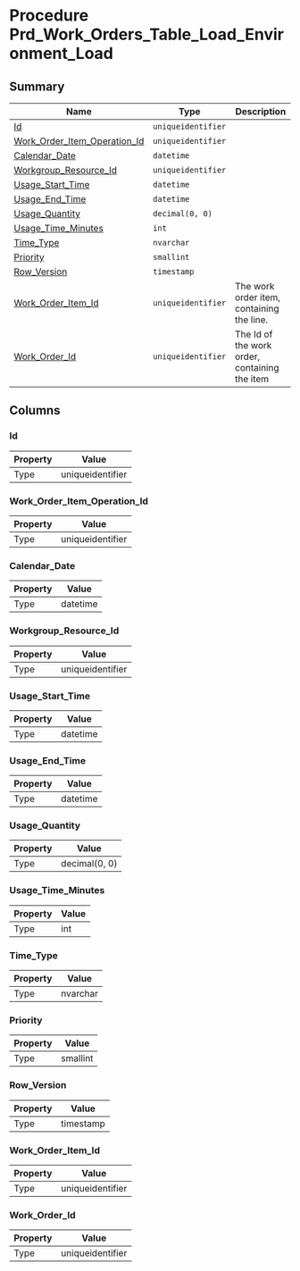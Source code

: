 # Procedure Prd_Work_Orders_Table_Load_Environment_Load


## Summary

| Name | Type | Description |
| - | - | --- |
|[Id](#id)|`uniqueidentifier` ||
|[Work_Order_Item_Operation_Id](#work_order_item_operation_id)|`uniqueidentifier` ||
|[Calendar_Date](#calendar_date)|`datetime` ||
|[Workgroup_Resource_Id](#workgroup_resource_id)|`uniqueidentifier` ||
|[Usage_Start_Time](#usage_start_time)|`datetime` ||
|[Usage_End_Time](#usage_end_time)|`datetime` ||
|[Usage_Quantity](#usage_quantity)|`decimal(0, 0)` ||
|[Usage_Time_Minutes](#usage_time_minutes)|`int` ||
|[Time_Type](#time_type)|`nvarchar` ||
|[Priority](#priority)|`smallint` ||
|[Row_Version](#row_version)|`timestamp` ||
|[Work_Order_Item_Id](#work_order_item_id)|`uniqueidentifier` |The work order item, containing the line.|
|[Work_Order_Id](#work_order_id)|`uniqueidentifier` |The Id of the work order, containing the item|

## Columns

### Id

| Property | Value |
| - | - |
|Type|uniqueidentifier|

### Work_Order_Item_Operation_Id

| Property | Value |
| - | - |
|Type|uniqueidentifier|

### Calendar_Date

| Property | Value |
| - | - |
|Type|datetime|

### Workgroup_Resource_Id

| Property | Value |
| - | - |
|Type|uniqueidentifier|

### Usage_Start_Time

| Property | Value |
| - | - |
|Type|datetime|

### Usage_End_Time

| Property | Value |
| - | - |
|Type|datetime|

### Usage_Quantity

| Property | Value |
| - | - |
|Type|decimal(0, 0)|

### Usage_Time_Minutes

| Property | Value |
| - | - |
|Type|int|

### Time_Type

| Property | Value |
| - | - |
|Type|nvarchar|

### Priority

| Property | Value |
| - | - |
|Type|smallint|

### Row_Version

| Property | Value |
| - | - |
|Type|timestamp|

### Work_Order_Item_Id

| Property | Value |
| - | - |
|Type|uniqueidentifier|

### Work_Order_Id

| Property | Value |
| - | - |
|Type|uniqueidentifier|


